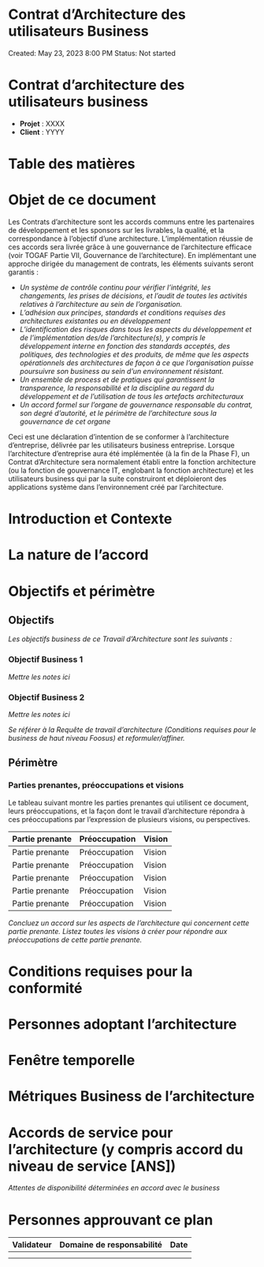 # Contrat d’Architecture des utilisateurs Business

Created: May 23, 2023 8:00 PM
Status: Not started

# ****Contrat d’architecture des utilisateurs business****

- **Projet** : XXXX
- **Client** : YYYY

# Table des matières

# Objet de ce document

Les Contrats d’architecture sont les accords communs entre les partenaires de développement et les sponsors sur les livrables, la qualité, et la correspondance à l’objectif d’une architecture. L’implémentation réussie de ces accords sera livrée grâce à une gouvernance de l’architecture efficace (voir TOGAF Partie VII, Gouvernance de l’architecture). En implémentant une approche dirigée du management de contrats, les éléments suivants seront garantis :

- *Un	système de contrôle continu pour vérifier l’intégrité, les	changements, les prises de décisions, et l’audit de toutes les activités relatives à l’architecture au sein de l’organisation.*
- *L’adhésion aux principes, standards et conditions requises des architectures existantes ou en développement*
- *L’identification	des risques dans tous les aspects du développement et de l’implémentation des/de l’architecture(s), y compris le développement interne en fonction des standards acceptés, des	politiques, des technologies et des produits, de même que les	aspects opérationnels des architectures de façon à ce que l’organisation puisse poursuivre son business au sein d’un	environnement résistant.*
- *Un ensemble de process et de pratiques qui garantissent la	transparence, la responsabilité et la discipline au regard du développement et de l’utilisation de tous les artefacts architecturaux*
- *Un accord formel sur l’organe de gouvernance responsable du contrat, son degré d’autorité, et le périmètre de l’architecture sous la gouvernance de cet organe*

Ceci est une déclaration d’intention de se conformer à l’architecture d’entreprise, délivrée par les utilisateurs business entreprise. Lorsque l’architecture d’entreprise aura été implémentée (à la fin de la Phase F), un Contrat d’Architecture sera normalement établi entre la fonction architecture (ou la fonction de gouvernance IT, englobant la fonction architecture) et les utilisateurs business qui par la suite construiront et déploieront des applications système dans l’environnement créé par l’architecture.

# Introduction et Contexte

# La nature de l’accord

# Objectifs et périmètre

## Objectifs

*Les objectifs business de ce Travail d’Architecture sont les suivants :*

### Objectif Business 1

*Mettre les notes ici*

### Objectif Business 2

*Mettre les notes ici*

*Se référer à la Requête de travail d’architecture (Conditions requises pour le business de haut niveau Foosus) et reformuler/affiner.*

## Périmètre

### Parties prenantes, préoccupations et visions

Le tableau suivant montre les parties prenantes qui utilisent ce document, leurs préoccupations, et la façon dont le travail d’architecture répondra à ces préoccupations par l’expression de plusieurs visions, ou perspectives.

| Partie prenante | Préoccupation | Vision |
| --- | --- | --- |
| Partie prenante | Préoccupation | Vision |
| Partie prenante | Préoccupation | Vision |
| Partie prenante | Préoccupation | Vision |
| Partie prenante | Préoccupation | Vision |
| Partie prenante | Préoccupation | Vision |

*Concluez un accord sur les aspects de l’architecture qui concernent cette partie prenante. Listez toutes les visions à créer pour répondre aux préoccupations de cette partie prenante.*

# Conditions requises pour la conformité

# Personnes adoptant l’architecture

# Fenêtre temporelle

# Métriques Business de l’architecture

# Accords de service pour l’architecture (y compris accord du niveau de service [ANS])

*Attentes de disponibilité déterminées en accord avec le business*

# Personnes approuvant ce plan

| Validateur | Domaine de responsabilité | Date |
| --- | --- | --- |
|  |  |  |
|  |  |  |